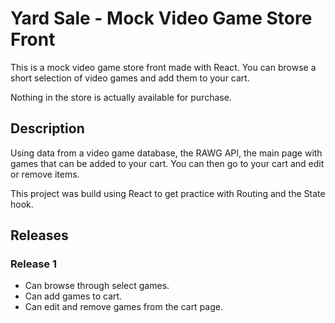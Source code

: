 # Yard Sale - Mock Video Game Store Front

This is a mock video game store front made with React. You can browse a short selection of video games and add them to your cart.

Nothing in the store is actually available for purchase.

## Description

Using data from a video game database, the RAWG API, the main page with games that can be added to your cart. You can then go to your cart and edit or remove items.

This project was build using React to get practice with Routing and the State hook.

## Releases

### Release 1

- Can browse through select games.
- Can add games to cart.
- Can edit and remove games from the cart page.

